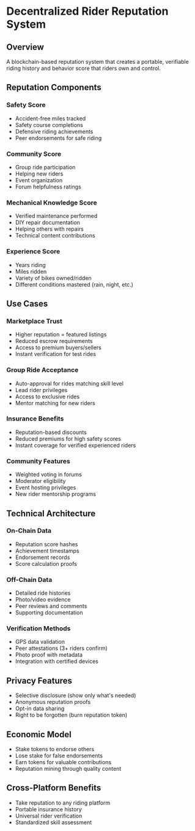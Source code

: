 # Decentralized Rider Reputation System

## Overview
A blockchain-based reputation system that creates a portable, verifiable riding history and behavior score that riders own and control.

## Reputation Components

### Safety Score
- Accident-free miles tracked
- Safety course completions
- Defensive riding achievements
- Peer endorsements for safe riding

### Community Score
- Group ride participation
- Helping new riders
- Event organization
- Forum helpfulness ratings

### Mechanical Knowledge Score
- Verified maintenance performed
- DIY repair documentation
- Helping others with repairs
- Technical content contributions

### Experience Score
- Years riding
- Miles ridden
- Variety of bikes owned/ridden
- Different conditions mastered (rain, night, etc.)

## Use Cases

### Marketplace Trust
- Higher reputation = featured listings
- Reduced escrow requirements
- Access to premium buyers/sellers
- Instant verification for test rides

### Group Ride Acceptance
- Auto-approval for rides matching skill level
- Lead rider privileges
- Access to exclusive rides
- Mentor matching for new riders

### Insurance Benefits
- Reputation-based discounts
- Reduced premiums for high safety scores
- Instant coverage for verified experienced riders

### Community Features
- Weighted voting in forums
- Moderator eligibility
- Event hosting privileges
- New rider mentorship programs

## Technical Architecture

### On-Chain Data
- Reputation score hashes
- Achievement timestamps
- Endorsement records
- Score calculation proofs

### Off-Chain Data
- Detailed ride histories
- Photo/video evidence
- Peer reviews and comments
- Supporting documentation

### Verification Methods
- GPS data validation
- Peer attestations (3+ riders confirm)
- Photo proof with metadata
- Integration with certified devices

## Privacy Features
- Selective disclosure (show only what's needed)
- Anonymous reputation proofs
- Opt-in data sharing
- Right to be forgotten (burn reputation token)

## Economic Model
- Stake tokens to endorse others
- Lose stake for false endorsements
- Earn tokens for valuable contributions
- Reputation mining through quality content

## Cross-Platform Benefits
- Take reputation to any riding platform
- Portable insurance history
- Universal rider verification
- Standardized skill assessment